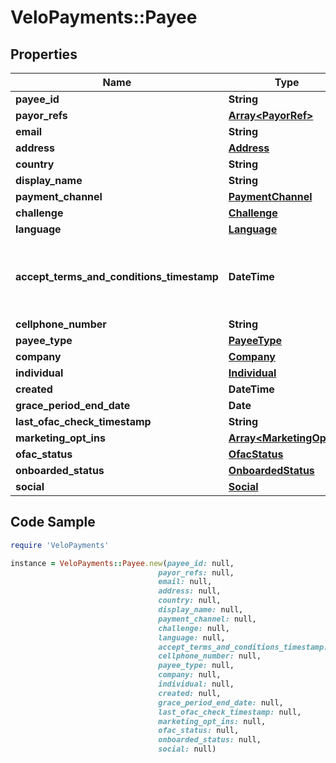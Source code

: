 # VeloPayments::Payee

## Properties

Name | Type | Description | Notes
------------ | ------------- | ------------- | -------------
**payee_id** | **String** |  | [optional] 
**payor_refs** | [**Array&lt;PayorRef&gt;**](PayorRef.md) |  | [optional] 
**email** | **String** |  | [optional] 
**address** | [**Address**](Address.md) |  | [optional] 
**country** | **String** |  | [optional] 
**display_name** | **String** |  | [optional] 
**payment_channel** | [**PaymentChannel**](PaymentChannel.md) |  | [optional] 
**challenge** | [**Challenge**](Challenge.md) |  | [optional] 
**language** | [**Language**](Language.md) |  | [optional] 
**accept_terms_and_conditions_timestamp** | **DateTime** | The timestamp when the payee last accepted T&amp;Cs | [optional] 
**cellphone_number** | **String** |  | [optional] 
**payee_type** | [**PayeeType**](PayeeType.md) |  | [optional] 
**company** | [**Company**](Company.md) |  | [optional] 
**individual** | [**Individual**](Individual.md) |  | [optional] 
**created** | **DateTime** |  | [optional] 
**grace_period_end_date** | **Date** |  | [optional] 
**last_ofac_check_timestamp** | **String** |  | [optional] 
**marketing_opt_ins** | [**Array&lt;MarketingOptIn&gt;**](MarketingOptIn.md) |  | [optional] 
**ofac_status** | [**OfacStatus**](OfacStatus.md) |  | [optional] 
**onboarded_status** | [**OnboardedStatus**](OnboardedStatus.md) |  | [optional] 
**social** | [**Social**](Social.md) |  | [optional] 

## Code Sample

```ruby
require 'VeloPayments'

instance = VeloPayments::Payee.new(payee_id: null,
                                 payor_refs: null,
                                 email: null,
                                 address: null,
                                 country: null,
                                 display_name: null,
                                 payment_channel: null,
                                 challenge: null,
                                 language: null,
                                 accept_terms_and_conditions_timestamp: null,
                                 cellphone_number: null,
                                 payee_type: null,
                                 company: null,
                                 individual: null,
                                 created: null,
                                 grace_period_end_date: null,
                                 last_ofac_check_timestamp: null,
                                 marketing_opt_ins: null,
                                 ofac_status: null,
                                 onboarded_status: null,
                                 social: null)
```


